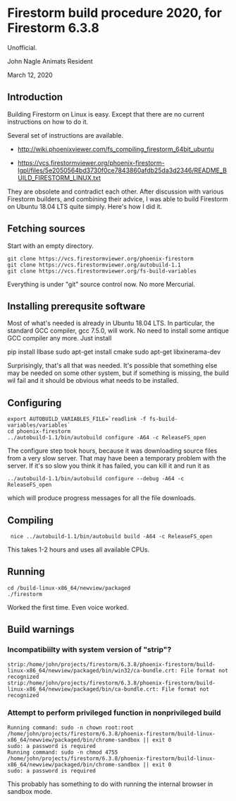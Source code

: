 # Firestorm build procedure 2020, for Firestorm 6.3.8

Unofficial.

John Nagle
Animats Resident

March 12, 2020

## Introduction
Building Firestorm on Linux is easy.
Except that there are no current instructions on how to do it.

Several set of instructions are available.

- http://wiki.phoenixviewer.com/fs_compiling_firestorm_64bit_ubuntu

- https://vcs.firestormviewer.org/phoenix-firestorm-lgpl/files/5e2050564bd3730f0ce7843860afdb25da3d2346/README_BUILD_FIRESTORM_LINUX.txt

They are obsolete and contradict each other. After discussion with various Firestorm builders,
and combining their advice, I was able to build Firestorm on Ubuntu 18.04 LTS quite simply.
Here's how I did it.

## Fetching sources
Start with an empty directory.

    git clone https://vcs.firestormviewer.org/phoenix-firestorm
    git clone https://vcs.firestormviewer.org/autobuild-1.1
    git clone https://vcs.firestormviewer.org/fs-build-variables
    
Everything is under "git" source control now. No more Mercurial.

## Installing prerequsite software

Most of what's needed is already in Ubuntu 18.04 LTS. In particular,
the standard GCC compiler, gcc 7.5.0, will work. No need to install
some antique GCC compiler any more.  Just install
  
   pip install llbase
   sudo apt-get install cmake
   sudo apt-get libxinerama-dev
   
Surprisingly, that's all that was needed. It's possible that something
else may be needed on some other system, but if something is missing,
the build wil fail and it should be obvious what needs to be installed.

## Configuring

    export AUTOBUILD_VARIABLES_FILE=`readlink -f fs-build-variables/variables`
    cd phoenix-firestorm
    ../autobuild-1.1/bin/autobuild configure -A64 -c ReleaseFS_open
    
The configure step took hours, because it was downloading source files from a very slow server.
That may have been a temporary problem with the server.
If it's so slow you think it has failed, you can kill it and run it as

    ../autobuild-1.1/bin/autobuild configure --debug -A64 -c ReleaseFS_open 
    
which will produce progress messages for all the file downloads.

## Compiling

     nice ../autobuild-1.1/bin/autobuild build -A64 -c ReleaseFS_open
     
This takes 1-2 hours and uses all available CPUs. 
     
## Running

    cd /build-linux-x86_64/newview/packaged
    ./firestorm
    
Worked the first time. Even voice worked.

## Build warnings

### Incompatibiilty with system version of "strip"?

    strip:/home/john/projects/firestorm/6.3.8/phoenix-firestorm/build-linux-x86_64/newview/packaged/bin/win32/ca-bundle.crt: File format not recognized
    strip:/home/john/projects/firestorm/6.3.8/phoenix-firestorm/build-linux-x86_64/newview/packaged/bin/ca-bundle.crt: File format not recognized
    
### Attempt to perform privileged function in nonprivileged build

    Running command: sudo -n chown root:root /home/john/projects/firestorm/6.3.8/phoenix-firestorm/build-linux-x86_64/newview/packaged/bin/chrome-sandbox || exit 0
    sudo: a password is required
    Running command: sudo -n chmod 4755 /home/john/projects/firestorm/6.3.8/phoenix-firestorm/build-linux-x86_64/newview/packaged/bin/chrome-sandbox || exit 0
    sudo: a password is required
    
This probably has something to do with running the internal browser in sandbox mode.


